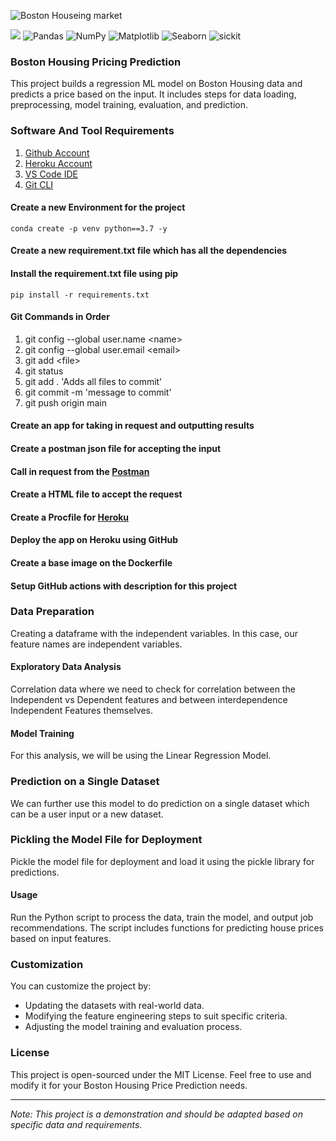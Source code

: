 
![Boston Houseing market](https://i.insider.com/629a3ba659963a00189e3f4d?width=700)

![](https://img.shields.io/badge/python-3.8-blue)
![Pandas](https://img.shields.io/badge/Pandas-1.3.4-blue)
![NumPy](https://img.shields.io/badge/NumPy-1.21.2-blue)
![Matplotlib](https://img.shields.io/badge/Matplotlib-3.4.3-blue)
![Seaborn](https://img.shields.io/badge/Seaborn-0.11.2-blue)
![sickit](https://img.shields.io/badge/scikit--learn-compatible-orange)
### Boston Housing Pricing Prediction
This project builds a regression ML model on Boston Housing data and predicts a price based on the input. It includes steps for data loading, preprocessing, model training, evaluation, and prediction.

### Software And Tool Requirements

1. [Github Account](https://github.com)
2. [Heroku Account](https://www.heroku.com/)
3. [VS Code IDE](https://code.visualstudio.com/)
4. [Git CLI](https://git-scm.com/book/en/v2/Getting-Started-The-Command-Line)

#### Create a new Environment for the project
```
conda create -p venv python==3.7 -y
```

#### Create a new requirement.txt file which has all the dependencies 

#### Install the requirement.txt file using pip
```
pip install -r requirements.txt
```

#### Git Commands in Order
1. git config --global user.name \<name\>
2. git config --global user.email \<email\>
3. git add \<file\>
4. git status
5. git add . 'Adds all files to commit'
6. git commit -m 'message to commit'
7. git push origin main

#### Create an app for taking in request and outputting results

#### Create a postman json file for accepting the input

#### Call in request from the [Postman](https://www.postman.com/)

#### Create a HTML file to accept the request

#### Create a Procfile for [Heroku](https://www.heroku.com/)

#### Deploy the app on Heroku using GitHub

#### Create a base image on the Dockerfile

#### Setup GitHub actions with description for this project

### Data Preparation
Creating a dataframe with the independent variables. In this case, our feature names are independent variables.

#### Exploratory Data Analysis
Correlation data where we need to check for correlation between the Independent vs Dependent features and between interdependence Independent Features themselves.

#### Model Training
For this analysis, we will be using the Linear Regression Model.

### Prediction on a Single Dataset
We can further use this model to do prediction on a single dataset which can be a user input or a new dataset.

### Pickling the Model File for Deployment
Pickle the model file for deployment and load it using the pickle library for predictions.

#### Usage
Run the Python script to process the data, train the model, and output job recommendations. The script includes functions for predicting house prices based on input features.

### Customization
You can customize the project by:
- Updating the datasets with real-world data.
- Modifying the feature engineering steps to suit specific criteria.
- Adjusting the model training and evaluation process.

### License
This project is open-sourced under the MIT License. Feel free to use and modify it for your Boston Housing Price Prediction needs.

---
*Note: This project is a demonstration and should be adapted based on specific data and requirements.*
